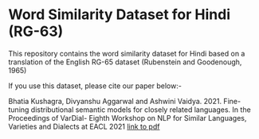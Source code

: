 # Word Similarity Dataset for Hindi (RG-63)

This repository contains the word similarity dataset for Hindi based on a translation of the English RG-65 dataset (Rubenstein and Goodenough, 1965)


If you use this dataset, please cite our paper below:-

Bhatia Kushagra, Divyanshu Aggarwal and Ashwini Vaidya. 2021. Fine-tuning distributional semantic models for closely related languages. In the Proceedings of VarDial- Eighth Workshop on NLP for Similar Languages, Varieties and Dialects at EACL 2021 [link to pdf](https://www.aclweb.org/anthology/2021.vardial-1.7/)
